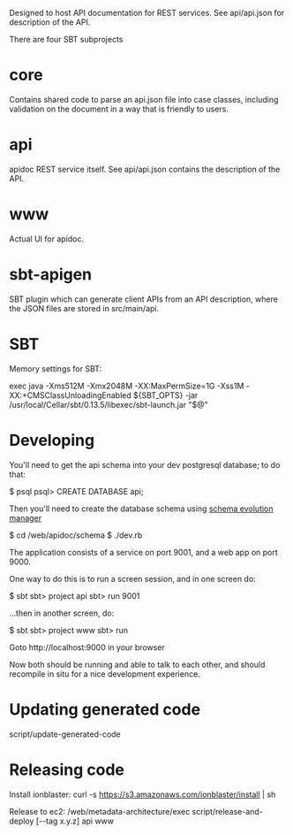 

Designed to host API documentation for REST services. See api/api.json for
description of the API.

There are four SBT subprojects

core
====

Contains shared code to parse an api.json file into case classes,
including validation on the document in a way that is friendly to
users.

api
===
apidoc REST service itself. See api/api.json contains the description
of the API.

www
===
Actual UI for apidoc.

sbt-apigen
==========
SBT plugin which can generate client APIs from an API description, where
the JSON files are stored in src/main/api.

SBT
==========
Memory settings for SBT:

  exec java -Xms512M -Xmx2048M -XX:MaxPermSize=1G -Xss1M -XX:+CMSClassUnloadingEnabled ${SBT_OPTS} -jar /usr/local/Cellar/sbt/0.13.5/libexec/sbt-launch.jar "$@"

Developing
==========

You'll need to get the api schema into your dev postgresql database; to do that:

$ psql
psql> CREATE DATABASE api;

Then you'll need to create the database schema using [schema evolution manager](https://github.com/gilt/schema-evolution-manager#installation)

$ cd /web/apidoc/schema
$ ./dev.rb

The application consists of a service on port 9001, and a web app on port 9000.

One way to do this is to run a screen session, and in one screen do:

  $ sbt
  sbt> project api
  sbt> run 9001

...then in another screen, do:

  $ sbt
  sbt> project www
  sbt> run

Goto http://localhost:9000 in your browser

Now both should be running and able to talk to each other, and should recompile
in situ for a nice development experience.

Updating generated code
=======================
script/update-generated-code

Releasing code
==============

Install ionblaster:
  curl -s https://s3.amazonaws.com/ionblaster/install | sh

Release to ec2:
  /web/metadata-architecture/exec script/release-and-deploy [--tag x.y.z] api www
